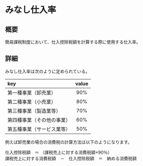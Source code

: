 # みなし仕入率
## 概要
簡易課税制度において、仕入控除税額を計算する際に使用する仕入率。
## 詳細
みなし仕入率は次のように定められている。

| key | value |
|:-----------|:------------:|
| 第一種事業（卸売業） | 90% |
| 第二種事業（小売業） | 80% |
| 第三種事業（製造業等） | 70% |
| 第四種事業（その他の事業） | 60% |
| 第五種事業（サービス業等） | 50% |

例えば卸売業の場合の消費税の計算方法は以下のようになります。

仕入控除税額　＝ （課税売上に対する消費税額×90％）  
課税売上に対する消費税額　－　仕入控除税額　＝　納める消費税額
